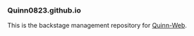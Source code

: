 ### Quinn0823.github.io
This is the backstage management repository for [Quinn-Web](https://Quinn0823.github.io).
